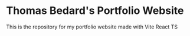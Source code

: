 # Thomas Bedard's Portfolio Website
This is the repository for my portfolio website made with Vite React TS 
